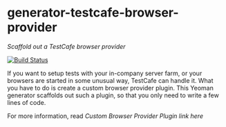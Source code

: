# generator-testcafe-browser-provider
*Scaffold out a TestCafe browser provider*

[![Build Status](https://travis-ci.org/DevExpress/generator-testcafe-browser-provider.svg)](https://travis-ci.org/DevExpress/generator-testcafe-browser-provider)

If you want to setup tests with your in-company server farm, or your browsers are started in some unusual way, TestCafe can handle it. What you have to do is create a custom browser provider plugin.
This Yeoman generator scaffolds out such a plugin, so that you only need to write a few lines of code.

For more information, read _Custom Browser Provider Plugin link here_
